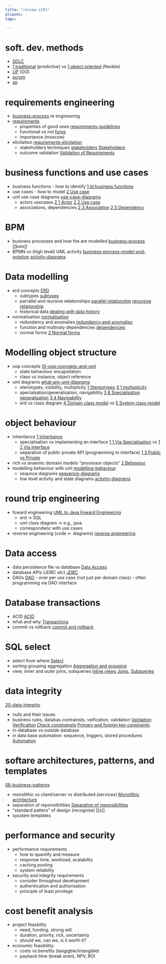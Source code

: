 ```yaml
---
title: "review-i201"
aliases: 
tags: 

---
```


# soft. dev. methods
- [SDLC](notes/systems-development-life-cycle.md)
- [1 traditional](notes/approaches-to-systems-development.md#1%20traditional) (predictive) vs [1 object oriented](notes/approaches-to-systems-development.md#1%20object%20oriented) (flexible)
- [UP](notes/unified-processes.md) (OO)
- [scrum](notes/scrum.md)
- [xp](notes/extreme-programming.md)

# requirements engineering
- [business-process](notes/business-process.md) re engineering 
- [requirements](notes/requirements.md)
	- properties of good ones [requirements-guidelines](notes/requirements-guidelines.md)
	- functional vs not [furps](notes/furps.md)
	- importance (moscow) 
- elicitation [requirements-elicitation](notes/requirements-elicitation.md)
	- stakeholders techniques [stakeholders](notes/stakeholders.md) [Stakeholders](notes/requirements-elicitation.md#Stakeholders)
	- outcome validation [Validation of Requirements](notes/requirements-elicitation.md#Validation%20of%20Requirements)

# business functions and use cases
- business functions - how to identify [1 Id business functions](notes/business-functions.md#1%20Id%20business%20functions)
- use cases - how to model [2 Use case](notes/business-functions.md#2%20Use%20case)
- uml use case diagrams [use-case-diagrams](notes/use-case-diagrams.md)
	- actors usecases [2 1 Actor](notes/use-case-diagrams.md#2%201%20Actor) [2 2 Use case](notes/use-case-diagrams.md#2%202%20Use%20case)
 	- associations, dependencies [2 3 Association](notes/use-case-diagrams.md#2%203%20Association) [2 5 Dependency](notes/use-case-diagrams.md#2%205%20Dependency)

# BPM
- business processes and how the are modelled [business-process](notes/business-process.md) [[bsin]]
- BPMN vs (high level) UML activity [business-process-model-and-notation](notes/business-process-model-and-notation.md) [activity-diagrams](notes/activity-diagrams.md)

# Data modelling
 - erd concepts [ERD](notes/entity-relationship-diagrams.md)
	 - subtypes [subtypes](notes/entity-relationship-diagrams.md#subtypes)
	 - parrallel and reursive relationships [parallel relationship](notes/entity-relationship-diagrams.md#parallel%20relationship) [recursive relationship](notes/entity-relationship-diagrams.md#recursive%20relationship)
	 - historical data [dealing with data history](notes/entity-relationship-diagrams.md#dealing%20with%20data%20history)
 - normalisation [normalisation](notes/normalisation.md)
	 - redundancy and anomalies [redundancy-and-anomalies](notes/redundancy-and-anomalies.md)
	 - function and multivaly dependencies [dependencies](notes/dependencies.md)
	 - normal forms [2 Normal forms](notes/normalisation.md#2%20Normal%20forms)

# Modelling object structure
- oop concepts [10-oop-concepts-and-uml](notes/10-oop-concepts-and-uml.md)
	- state behaviiour encapsilation
	- class vs instance, object reference
- uml diagrams [what-are-uml-diagrams](notes/what-are-uml-diagrams.md)
	- steriotypes, visibility, multiplicity [1 Stereotypes](notes/class-diagrams.md#1%20Stereotypes) [3 1 multuplicity](notes/class-diagrams.md#3%201%20multuplicity) 
	- specialsation/generalisation, navigability [3 8 Specialisation generalisation](notes/class-diagrams.md#3%208%20Specialisation%20generalisation) [3 4 Navigability](notes/class-diagrams.md#3%204%20Navigability)
	- erd vs class diagram [4 Domain class model](notes/class-diagrams.md#4%20Domain%20class%20model) vs [5 System class model](notes/class-diagrams.md#5%20System%20class%20model)
# object behaviour
- inheritance [1 Inheritance](notes/modelling-behaviour.md#1%20Inheritance)
	- specialisation vs implementing an interface [1 1 Via Specialisation](notes/modelling-behaviour.md#1%201%20Via%20Specialisation) vs [1 2 Via Interface](notes/modelling-behaviour.md#1%202%20Via%20Interface)
	- separation of public private API (programming to interface) [1 3 Public vs Private](notes/modelling-behaviour.md#1%203%20Public%20vs%20Private)
- rich vs anaemic domaini models "processor objects" [2 Behaviour](notes/modelling-behaviour.md#2%20Behaviour)
- modelling behaviour with uml [modelling-behaviour](notes/modelling-behaviour.md)
	- sequnce diagrams [sequence-diagrams](notes/sequence-diagrams.md)
	- low level activity and state diagrams [activity-diagrams](notes/activity-diagrams.md) 

# round trip engineering
- foward engineering [UML to Java Foward Engineering](notes/uml-java-forward-engineering.md)
	- erd -> SQL
	- uml class diagram -> e.g., java 
	- correspondenc with use cases
- reverse engineering (code <- diagrams) [reverse engineering](notes/uml-java-reverse-engineering.md)

# Data access
- data persistence file vs database [Data Access](notes/data-access.md)
- database APIs (JDBC etc) [JDBC](notes/java-database-connectibity.md)
- DAOs [DAO](notes/data-access-object.md)
		- oner per use case (not just per domain class)
		- often programming via DAO interface

# Database transactions
- ACID [ACID](notes/18-advanced-sql-1.md#ACID)
- what and why [Transactions](notes/18-advanced-sql-1.md#Transactions)
- commit vs rollback [commit and rollback](notes/18-advanced-sql-1.md#commit%20and%20rollback)

# SQL select
- select from where [Select](notes/19-advanced-sql-2.md#Select)
- sorting grouping aggregation [Aggregation and grouping](notes/19-advanced-sql-2.md#Aggregation%20and%20grouping)
- view, inner and outer joins, subqueries [Inline views](notes/19-advanced-sql-2.md#Inline%20views) [Joins](notes/19-advanced-sql-2.md#Joins), [Subqueries](notes/19-advanced-sql-2.md#Subqueries)

# data integrity
[20-data-integrity](notes/20-data-integrity.md)
- nulls and their issues 
- business rules, databas contrainsts, veification, validation [Validation](notes/20-data-integrity.md#Validation) [Verification](notes/20-data-integrity.md#Verification) [Check constrainsts](notes/20-data-integrity.md#Check%20constrainsts) [Primary and foreign key constraints](notes/20-data-integrity.md#Primary%20and%20foreign%20key%20constraints)
- in-database vs outside database
- in data base automation: sequence, triggers, stored procedures [Automation](notes/20-data-integrity.md#Automation)

# softare architectures, patterns, and templates
[08-business-patterns](notes/08-business-patterns.md)
- monolithic vs client/server vs distributed (services) [Monolithic architecture](notes/software-architectures.md#Monolithic%20architecture)
- separation of reponsilbilities [Separation of reponsibilities](notes/software-architectures.md#Separation%20of%20reponsibilities)
- "standard patters" of design (recognise) [[s]]
- sysstem templates 

# performance and security
- performance requirements
	- how to quantify and measure
	- response time, workload, scalability
	- caching pooling
	- system reliability
- security and integrity requirements
	- consider throughout development
	- authentication and authorisation
	- principle of least privilege

 # cost benefit analysis
 - project feasbility
	 - need, funding, strong will
	 - duration, priority, rick, uncertainty
	 - should we, can we, is it worth it?
 - economic feasibility:
	 - costs vs benefits (tangigble/intangible)
	 - payback time (break even), NPV, ROI